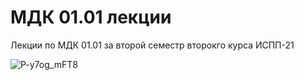 # МДК 01.01 лекции
Лекции по МДК 01.01 за второй семестр второкго курса ИСПП-21

![P-y7og_mFT8](https://github.com/KapDarIA/MDK_01.01/assets/173941468/ee7244e4-394e-499c-8949-8d0bed8fb86b)
